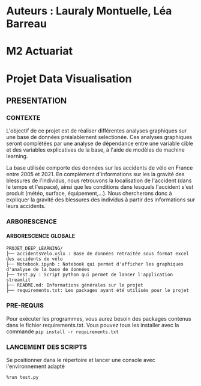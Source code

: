 # Auteurs :    Lauraly Montuelle, Léa Barreau
# M2 Actuariat 
# Projet Data Visualisation

## PRESENTATION
### CONTEXTE

L'objectif de ce projet est de réaliser différentes analyses graphiques sur une base de données préalablement selectionée. Ces analyses graphiques seront complètées par une analyse de dépendance entre une variable cible et des variables explicatives de la base, à l'aide de modèles de machine learning. 
		
La base utilisée comporte des données sur les accidents de vélo en France entre 2005 et 2021. En complément d'informations sur les la gravité des blessures de l'individus, nous retrouvons la localisation de l'accident (dans le temps et l'espace), ainsi que les conditions dans lesquels l'accident s'est produit (météo, surface, équipement,...). Nous chercherons donc à expliquer la gravité des blessures des individus à partir des informations sur leurs accidents. 


### ARBORESCENCE
#### ARBORESCENCE GLOBALE
```
PROJET_DEEP_LEARNING/
├── accidentsVelo.xslx : Base de données retraitée sous format excel des accidents de vélo
├── Notebook.ipynb : Notebook qui permet d'afficher les graphiques d'analyse de la base de données
├── test.py : Script python qui permet de lancer l'application streamlit
├── README.md: Informations générales sur le projet
├── requirements.txt: Les packages ayant été utilisés pour le projet
```

### PRE-REQUIS
Pour exécuter les programmes, vous aurez besoin des packages contenus dans le fichier requirements.txt. Vous pouvez tous les installer avec la commande `pip install -r requirements.txt`


### LANCEMENT DES SCRIPTS
Se positionner dans le répertoire et lancer une console avec l'environnement adapté

```
%run test.py
```
